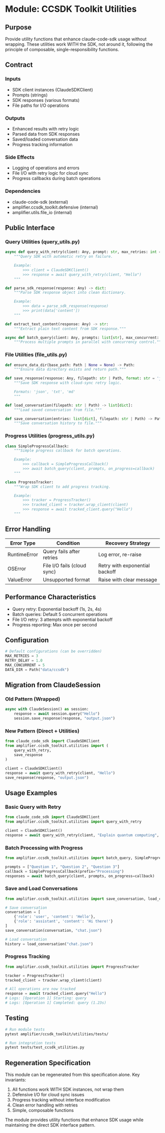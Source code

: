 # Module: CCSDK Toolkit Utilities

## Purpose

Provide utility functions that enhance claude-code-sdk usage without wrapping. These utilities work WITH the SDK, not around it, following the principle of composable, single-responsibility functions.

## Contract

### Inputs
- SDK client instances (ClaudeSDKClient)
- Prompts (strings)
- SDK responses (various formats)
- File paths for I/O operations

### Outputs
- Enhanced results with retry logic
- Parsed data from SDK responses
- Saved/loaded conversation data
- Progress tracking information

### Side Effects
- Logging of operations and errors
- File I/O with retry logic for cloud sync
- Progress callbacks during batch operations

### Dependencies
- claude-code-sdk (external)
- amplifier.ccsdk_toolkit.defensive (internal)
- amplifier.utils.file_io (internal)

## Public Interface

### Query Utilities (query_utils.py)

```python
async def query_with_retry(client: Any, prompt: str, max_retries: int = 3) -> Any:
    """Query SDK with automatic retry on failure.

    Example:
        >>> client = ClaudeSDKClient()
        >>> response = await query_with_retry(client, "Hello")
    """

def parse_sdk_response(response: Any) -> dict:
    """Parse SDK response object into clean dictionary.

    Example:
        >>> data = parse_sdk_response(response)
        >>> print(data['content'])
    """

def extract_text_content(response: Any) -> str:
    """Extract plain text content from SDK response."""

async def batch_query(client: Any, prompts: list[str], max_concurrent: int = 5) -> list[Any]:
    """Process multiple prompts in parallel with concurrency control."""
```

### File Utilities (file_utils.py)

```python
def ensure_data_dir(base_path: Path | None = None) -> Path:
    """Ensure data directory exists and return path."""

def save_response(response: Any, filepath: str | Path, format: str = 'json') -> Path:
    """Save SDK response with cloud-sync retry logic.

    Formats: 'json', 'txt', 'md'
    """

def load_conversation(filepath: str | Path) -> list[dict]:
    """Load saved conversation from file."""

def save_conversation(entries: list[dict], filepath: str | Path) -> Path:
    """Save conversation history to file."""
```

### Progress Utilities (progress_utils.py)

```python
class SimpleProgressCallback:
    """Simple progress callback for batch operations.

    Example:
        >>> callback = SimpleProgressCallback()
        >>> await batch_query(client, prompts, on_progress=callback)
    """

class ProgressTracker:
    """Wrap SDK client to add progress tracking.

    Example:
        >>> tracker = ProgressTracker()
        >>> tracked_client = tracker.wrap_client(client)
        >>> response = await tracked_client.query("Hello")
    """
```

## Error Handling

| Error Type | Condition | Recovery Strategy |
|------------|-----------|-------------------|
| RuntimeError | Query fails after retries | Log error, re-raise |
| OSError | File I/O fails (cloud sync) | Retry with exponential backoff |
| ValueError | Unsupported format | Raise with clear message |

## Performance Characteristics

- Query retry: Exponential backoff (1s, 2s, 4s)
- Batch queries: Default 5 concurrent operations
- File I/O retry: 3 attempts with exponential backoff
- Progress reporting: Max once per second

## Configuration

```python
# Default configurations (can be overridden)
MAX_RETRIES = 3
RETRY_DELAY = 1.0
MAX_CONCURRENT = 5
DATA_DIR = Path("data/ccsdk")
```

## Migration from ClaudeSession

### Old Pattern (Wrapped)
```python
async with ClaudeSession() as session:
    response = await session.query("Hello")
    session.save_response(response, "output.json")
```

### New Pattern (Direct + Utilities)
```python
from claude_code_sdk import ClaudeSDKClient
from amplifier.ccsdk_toolkit.utilities import (
    query_with_retry,
    save_response
)

client = ClaudeSDKClient()
response = await query_with_retry(client, "Hello")
save_response(response, "output.json")
```

## Usage Examples

### Basic Query with Retry
```python
from claude_code_sdk import ClaudeSDKClient
from amplifier.ccsdk_toolkit.utilities import query_with_retry

client = ClaudeSDKClient()
response = await query_with_retry(client, "Explain quantum computing", max_retries=3)
```

### Batch Processing with Progress
```python
from amplifier.ccsdk_toolkit.utilities import batch_query, SimpleProgressCallback

prompts = ["Question 1", "Question 2", "Question 3"]
callback = SimpleProgressCallback(prefix="Processing")
responses = await batch_query(client, prompts, on_progress=callback)
```

### Save and Load Conversations
```python
from amplifier.ccsdk_toolkit.utilities import save_conversation, load_conversation

# Save conversation
conversation = [
    {'role': 'user', 'content': 'Hello'},
    {'role': 'assistant', 'content': 'Hi there!'}
]
save_conversation(conversation, "chat.json")

# Load conversation
history = load_conversation("chat.json")
```

### Progress Tracking
```python
from amplifier.ccsdk_toolkit.utilities import ProgressTracker

tracker = ProgressTracker()
tracked_client = tracker.wrap_client(client)

# All operations are now tracked
response = await tracked_client.query("Hello")
# Logs: [Operation 1] Starting: query
# Logs: [Operation 1] Completed: query (1.23s)
```

## Testing

```bash
# Run module tests
pytest amplifier/ccsdk_toolkit/utilities/tests/

# Run integration tests
pytest tests/test_ccsdk_utilities.py
```

## Regeneration Specification

This module can be regenerated from this specification alone. Key invariants:

1. All functions work WITH SDK instances, not wrap them
2. Defensive I/O for cloud sync issues
3. Progress tracking without interface modification
4. Clean error handling with retries
5. Simple, composable functions

The module provides utility functions that enhance SDK usage while maintaining the direct SDK interface pattern.
